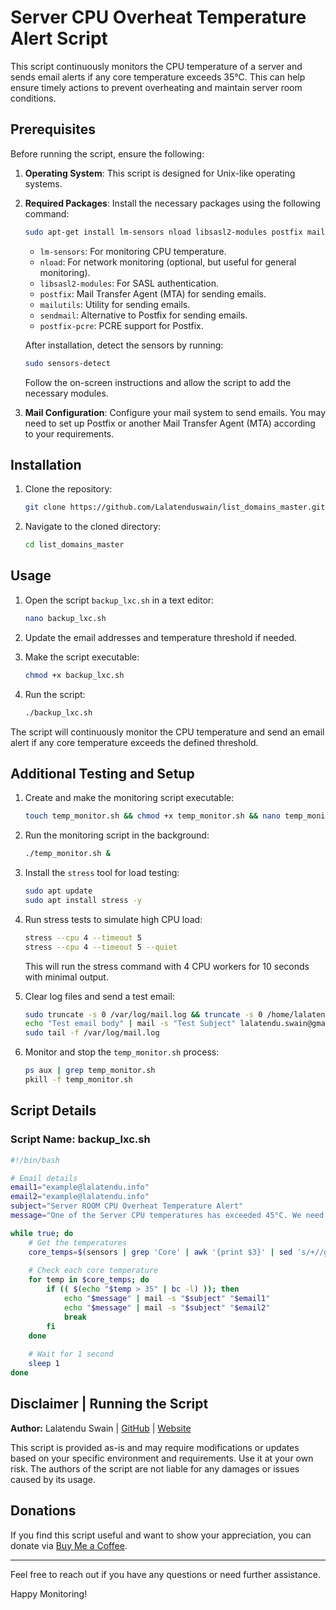 # Server CPU Overheat Temperature Alert Script

This script continuously monitors the CPU temperature of a server and sends email alerts if any core temperature exceeds 35°C. This can help ensure timely actions to prevent overheating and maintain server room conditions.

## Prerequisites

Before running the script, ensure the following:

1. **Operating System**: This script is designed for Unix-like operating systems.
2. **Required Packages**: Install the necessary packages using the following command:
   ```bash
   sudo apt-get install lm-sensors nload libsasl2-modules postfix mailutils sendmail postfix-pcre -y
   ```
   - `lm-sensors`: For monitoring CPU temperature.
   - `nload`: For network monitoring (optional, but useful for general monitoring).
   - `libsasl2-modules`: For SASL authentication.
   - `postfix`: Mail Transfer Agent (MTA) for sending emails.
   - `mailutils`: Utility for sending emails.
   - `sendmail`: Alternative to Postfix for sending emails.
   - `postfix-pcre`: PCRE support for Postfix.

   After installation, detect the sensors by running:
   ```bash
   sudo sensors-detect
   ```
   Follow the on-screen instructions and allow the script to add the necessary modules.

3. **Mail Configuration**: Configure your mail system to send emails. You may need to set up Postfix or another Mail Transfer Agent (MTA) according to your requirements.

## Installation

1. Clone the repository:
   ```bash
   git clone https://github.com/Lalatenduswain/list_domains_master.git
   ```
2. Navigate to the cloned directory:
   ```bash
   cd list_domains_master
   ```

## Usage

1. Open the script `backup_lxc.sh` in a text editor:
   ```bash
   nano backup_lxc.sh
   ```
2. Update the email addresses and temperature threshold if needed.

3. Make the script executable:
   ```bash
   chmod +x backup_lxc.sh
   ```

4. Run the script:
   ```bash
   ./backup_lxc.sh
   ```

The script will continuously monitor the CPU temperature and send an email alert if any core temperature exceeds the defined threshold.

## Additional Testing and Setup

1. Create and make the monitoring script executable:
   ```bash
   touch temp_monitor.sh && chmod +x temp_monitor.sh && nano temp_monitor.sh
   ```

2. Run the monitoring script in the background:
   ```bash
   ./temp_monitor.sh &
   ```

3. Install the `stress` tool for load testing:
   ```bash
   sudo apt update
   sudo apt install stress -y
   ```

4. Run stress tests to simulate high CPU load:
   ```bash
   stress --cpu 4 --timeout 5
   stress --cpu 4 --timeout 5 --quiet
   ```

   This will run the stress command with 4 CPU workers for 10 seconds with minimal output.

5. Clear log files and send a test email:
   ```bash
   sudo truncate -s 0 /var/log/mail.log && truncate -s 0 /home/lalatendu/mbox
   echo "Test email body" | mail -s "Test Subject" lalatendu.swain@gmail.com
   sudo tail -f /var/log/mail.log
   ```

6. Monitor and stop the `temp_monitor.sh` process:
   ```bash
   ps aux | grep temp_monitor.sh
   pkill -f temp_monitor.sh
   ```

## Script Details

### Script Name: backup_lxc.sh

```bash
#!/bin/bash

# Email details
email1="example@lalatendu.info"
email2="example@lalatendu.info"
subject="Server ROOM CPU Overheat Temperature Alert"
message="One of the Server CPU temperatures has exceeded 45°C. We need to turn on the AC and maintain a cool temperature in the Server room."

while true; do
    # Get the temperatures
    core_temps=$(sensors | grep 'Core' | awk '{print $3}' | sed 's/+//g' | sed 's/°C//g')
    
    # Check each core temperature
    for temp in $core_temps; do
        if (( $(echo "$temp > 35" | bc -l) )); then
            echo "$message" | mail -s "$subject" "$email1"
            echo "$message" | mail -s "$subject" "$email2"
            break
        fi
    done
    
    # Wait for 1 second
    sleep 1
done
```

## Disclaimer | Running the Script

**Author:** Lalatendu Swain | [GitHub](https://github.com/Lalatenduswain) | [Website](https://blog.lalatendu.info/)

This script is provided as-is and may require modifications or updates based on your specific environment and requirements. Use it at your own risk. The authors of the script are not liable for any damages or issues caused by its usage.

## Donations

If you find this script useful and want to show your appreciation, you can donate via [Buy Me a Coffee](https://www.buymeacoffee.com/lalatendu.swain).

---

Feel free to reach out if you have any questions or need further assistance.

Happy Monitoring!
